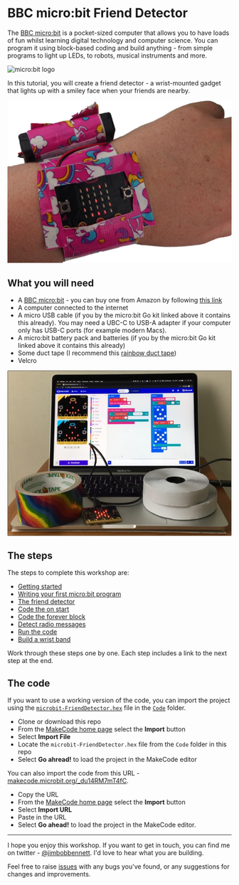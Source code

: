 # BBC micro:bit Friend Detector

The [BBC micro:bit](https://amzn.to/2UxQNiM) is a pocket-sized computer that allows you to have loads of fun whilst learning digital technology and computer science. You can program it using block-based coding and build anything - from simple programs to light up LEDs, to robots, musical instruments and more.

![micro:bit logo](https://microbit.org/images/microbit-logo-stripped.png)

In this tutorial, you will create a friend detector - a wrist-mounted gadget that lights up with a smiley face when your friends are nearby.

![The final, finished Friend Detector with a micro:bit in a duct tape strap on a wrist with lights showing a smiling face](./Images/WorkingOnWrist.jpg)

## What you will need

* A [BBC micro:bit]((https://amzn.to/2UxQNiM)) - you can buy one from Amazon by following [this link](https://amzn.to/2UxQNiM)
* A computer connected to the internet
* A micro USB cable (if you by the micro:bit Go kit linked above it contains this already). You may need a UBC-C to USB-A adapter if your computer only has USB-C ports (for example modern Macs).
* A micro:bit battery pack and batteries (if you by the micro:bit Go kit linked above it contains this already)
* Some duct tape (I recommend this [rainbow duct tape](https://amzn.to/2XLnFGN))
* Velcro

![Picture of what is needed - a micro:bit with power pack, duct tape, velcro and a computer](./Images/Parts.jpg)

## The steps

The steps to complete this workshop are:

* [Getting started](./Steps/GettingStarted.md)
* [Writing your first micro:bit program](./Steps/ProgrammingTheMicrobit.md)
* [The friend detector](./Steps/Algorithm.md)
* [Code the on start](./Steps/OnStartCode.md)
* [Code the forever block](./Steps/ForeverCode.md)
* [Detect radio messages](./Steps/OnRadioCode.md)
* [Run the code](./Steps/RunTheCode.md)
* [Build a wrist band](./Steps/WristBand.md)

Work through these steps one by one. Each step includes a link to the next step at the end.

## The code

If you want to use a working version of the code, you can import the project using the [`microbit-FriendDetector.hex`](./Code/microbit-FriendDetector.hex) file in the [`Code`](./Code) folder.

* Clone or download this repo
* From the [MakeCode home page](https://makecode.microbit.org/) select the **Import** button
* Select **Import File**
* Locate the `microbit-FriendDetector.hex` file from the `Code` folder in this repo
* Select **Go ahread!** to load the project in the MakeCode editor

You can also import the code from this URL -
[makecode.microbit.org/_du14RM7mT4fC](https://makecode.microbit.org/_du14RM7mT4fC).

* Copy the URL
* From the [MakeCode home page](https://makecode.microbit.org/) select the **Import** button
* Select **Import URL**
* Paste in the URL
* Select **Go ahead!** to load the project in the MakeCode editor.

<hr/>

I hope you enjoy this workshop. If you want to get in touch, you can find me on twitter - [@jimbobbennett](https://twitter.com/jimbobbennett). I'd love to hear what you are building.

Feel free to raise [issues](https://github.com/jimbobbennett/MicroBitFriendDetector/issues) with any bugs you've found, or any suggestions for changes and improvements.
